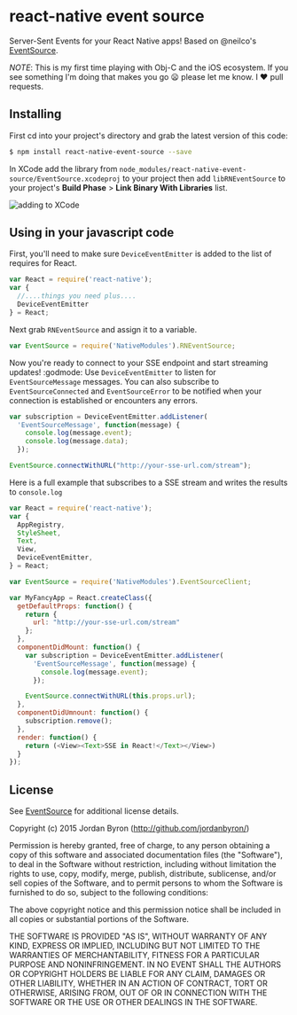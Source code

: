 react-native event source
=========================

Server-Sent Events for your React Native apps! Based on @neilco's
[EventSource](https://github.com/neilco/EventSource).

_NOTE_: This is my first time playing with Obj-C and the iOS ecosystem. If you
see something I'm doing that makes you go :frowning: please let me know. I
:heart: pull requests.

## Installing

First cd into your project's directory and grab the latest version of this code:

```bash
$ npm install react-native-event-source --save
```

In XCode add the library from
`node_modules/react-native-event-source/EventSource.xcodeproj` to your project
then add `libRNEventSource` to your project's __Build Phase__ > __Link Binary With
Libraries__ list.

![adding to XCode](http://brentvatne.ca/images/packaging/7-add-link.gif)

## Using in your javascript code

First, you'll need to make sure `DeviceEventEmitter` is added to the list of
requires for React.

```js
var React = require('react-native');
var {
  //....things you need plus....
  DeviceEventEmitter
} = React;

```

Next grab `RNEventSource` and assign it to a variable.

```js
var EventSource = require('NativeModules').RNEventSource;
```

Now you're ready to connect to your SSE endpoint and start streaming updates!
:godmode:
Use `DeviceEventEmitter` to listen for `EventSourceMessage` messages. You can
also subscribe to `EventSourceConnected` and `EventSourceError` to be notified
when your connection is established or encounters any errors.

```js
var subscription = DeviceEventEmitter.addListener(
  'EventSourceMessage', function(message) {
    console.log(message.event);
    console.log(message.data);
  });

EventSource.connectWithURL("http://your-sse-url.com/stream");
```

Here is a full example that subscribes to a SSE stream and writes the results to `console.log`

```js
var React = require('react-native');
var {
  AppRegistry,
  StyleSheet,
  Text,
  View,
  DeviceEventEmitter,
} = React;

var EventSource = require('NativeModules').EventSourceClient;

var MyFancyApp = React.createClass({
  getDefaultProps: function() {
    return {
      url: "http://your-sse-url.com/stream"
    };
  },
  componentDidMount: function() {
    var subscription = DeviceEventEmitter.addListener(
      'EventSourceMessage', function(message) {
        console.log(message.event);
      });

    EventSource.connectWithURL(this.props.url);
  },
  componentDidUmnount: function() {
    subscription.remove();
  },
  render: function() {
    return (<View><Text>SSE in React!</Text></View>)
  }
});
```

## License

See [EventSource](https://github.com/neilco/EventSource/blob/master/LICENSE.txt)
for additional license details.

Copyright (c) 2015 Jordan Byron (http://github.com/jordanbyron/)

Permission is hereby granted, free of charge, to any person obtaining a copy
of this software and associated documentation files (the "Software"), to deal
in the Software without restriction, including without limitation the rights
to use, copy, modify, merge, publish, distribute, sublicense, and/or sell
copies of the Software, and to permit persons to whom the Software is
furnished to do so, subject to the following conditions:

The above copyright notice and this permission notice shall be included in
all copies or substantial portions of the Software.

THE SOFTWARE IS PROVIDED "AS IS", WITHOUT WARRANTY OF ANY KIND, EXPRESS OR
IMPLIED, INCLUDING BUT NOT LIMITED TO THE WARRANTIES OF MERCHANTABILITY,
FITNESS FOR A PARTICULAR PURPOSE AND NONINFRINGEMENT. IN NO EVENT SHALL THE
AUTHORS OR COPYRIGHT HOLDERS BE LIABLE FOR ANY CLAIM, DAMAGES OR OTHER
LIABILITY, WHETHER IN AN ACTION OF CONTRACT, TORT OR OTHERWISE, ARISING FROM,
OUT OF OR IN CONNECTION WITH THE SOFTWARE OR THE USE OR OTHER DEALINGS IN
THE SOFTWARE.
